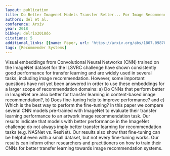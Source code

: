 ```yaml
---
layout: publication
title: Do Better Imagenet Models Transfer Better... For Image Recommendation?
authors: del et al.
conference: Arxiv
year: 2018
bibkey: delrio2018do
citations: 5
additional_links: [{name: Paper, url: 'https://arxiv.org/abs/1807.09870'}]
tags: [Recommender Systems]
---
```

Visual embeddings from Convolutional Neural Networks (CNN) trained on the
ImageNet dataset for the ILSVRC challenge have shown consistently good
performance for transfer learning and are widely used in several tasks,
including image recommendation. However, some important questions have not yet
been answered in order to use these embeddings for a larger scope of
recommendation domains: a) Do CNNs that perform better in ImageNet are also
better for transfer learning in content-based image recommendation?, b) Does
fine-tuning help to improve performance? and c) Which is the best way to
perform the fine-tuning?
  In this paper we compare several CNN models pre-trained with ImageNet to
evaluate their transfer learning performance to an artwork image recommendation
task. Our results indicate that models with better performance in the ImageNet
challenge do not always imply better transfer learning for recommendation tasks
(e.g. NASNet vs. ResNet). Our results also show that fine-tuning can be helpful
even with a small dataset, but not every fine-tuning works. Our results can
inform other researchers and practitioners on how to train their CNNs for
better transfer learning towards image recommendation systems.